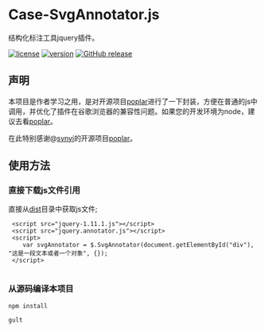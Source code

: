 # Case-SvgAnnotator.js

结构化标注工具jquery插件。

[![license](https://img.shields.io/github/license/felixhpp/Case-SvgAnnotator.svg)](https://github.com/felixhpp/Case-SvgAnnotator/blob/master/LICENSE)
[![version](https://img.shields.io/badge/npm%20version-1.2.1-brightgreen.svg)](https://www.npmjs.com/package/case-annotator)
[![GitHub release](https://img.shields.io/github/release/felixhpp/Case-SvgAnnotator.svg)](https://github.com/felixhpp/Case-SvgAnnotator/releases)

## 声明

本项目是作者学习之用，是对开源项目[poplar](https://github.com/synyi/poplar)进行了一下封装，方便在普通的js中调用，并优化了插件在谷歌浏览器的兼容性问题。如果您的开发环境为node，建议去看[poplar](https://github.com/synyi/poplar)。

在此特别感谢@[synyi](https://github.com/synyi)的开源项目[poplar](https://github.com/synyi/poplar)。

## 使用方法

### 直接下载js文件引用

直接从[dist](https://github.com/felixhpp/Case-SvgAnnotator/tree/master/dist)目录中获取js文件;

```
 <script src="jquery-1.11.1.js"></script>
 <script src="jquery.annotator.js"></script>
 <script>
    var svgAnnotator = $.SvgAnnotator(document.getElementById("div"), "这是一段文本或者一个对象", {});
 </script>
 
```

### 从源码编译本项目

```
npm install

gult

```



